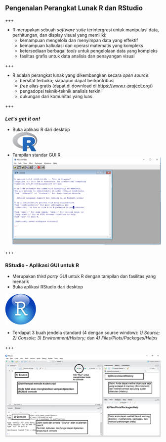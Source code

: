 ## Pengenalan Perangkat Lunak R dan RStudio

+++

- R merupakan sebuah _software suite_ terintergrasi untuk manipulasi data, perhitungan, dan display visual yang memiliki:
    - kemampuan mengelola dan menyimpan data yang effektif
    - kemampuan kalkulasi dan operasi matematis yang kompleks
    - ketersediaan berbagai _tools_ untuk pengelolaan data yang kompleks
    - fasiltas grafis untuk data analisis dan penayangan visual

+++

- R adalah perangkat lunak yang dikembangkan secara _open source_:
    - bersifat terbuka; siapapun dapat berkontribusi
    - _free_ alias gratis (dapat di download di https://www.r-project.org/)
    - pengadopsi teknik-teknik analisis terkini
    - dukungan dari komunitas yang luas

+++

### _Let's get it on!_

- Buka aplikasi R dari desktop  
![Rlogo](assets/img/Rlogo_small.png)
- Tampilan standar GUI R  
![Rlogo](assets/img/rgui_med.png)

+++
### RStudio - Aplikasi GUI untuk R

- Merupakan _third party_ GUI untuk R dengan tampilan dan fasilitas yang menarik
- Buka aplikasi RStudio dari desktop

![Rlogo](assets/img/RStudio_small.png)

- Terdapat 3 buah jendela standard (4 dengan source window): _1) Source; 2) Console; 3) Environment/History;_ dan _4) Files/Plots/Packages/Helps_

+++

![Rstudio_window](assets/img/RStudio_windows.png)
